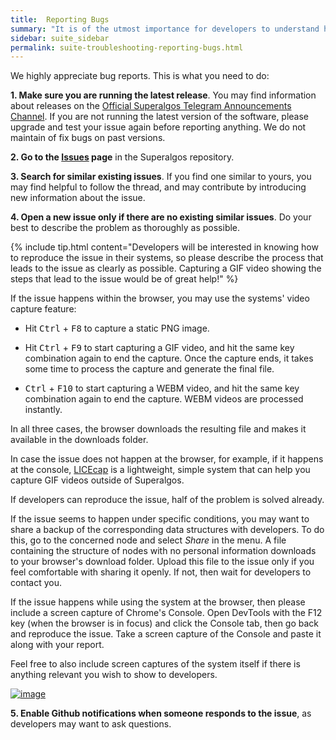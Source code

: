 ```yaml
---
title:  Reporting Bugs
summary: "It is of the utmost importance for developers to understand how to reproduce the issue."
sidebar: suite_sidebar
permalink: suite-troubleshooting-reporting-bugs.html
---
```


We highly appreciate bug reports. This is what you need to do:

**1. Make sure you are running the latest release**. You may find information about releases on the <a href="https://t.me/superalgos" rel="nofollow" rel="noopener" target="_blank">Official Superalgos Telegram Announcements Channel</a>. If you are not running the latest version of the software, please upgrade and test your issue again before reporting anything. We do not maintain of fix bugs on past versions.

**2. Go to the <a href="ttps://github.com/Superalgos/Superalgos/issues" rel="nofollow" rel="noopener" target="_blank">Issues</a> page** in the Superalgos repository.

**3. Search for similar existing issues**. If you find one similar to yours, you may find helpful to follow the thread, and may contribute by introducing new information about the issue.

**4. Open a new issue only if there are no existing similar issues**. Do your best to describe the problem as thoroughly as possible.

{% include tip.html content="Developers will be interested in knowing how to reproduce the issue in their systems, so please describe the process that leads to the issue as clearly as possible. Capturing a GIF video showing the steps that lead to the issue would be of great help!" %}

If the issue happens within the browser, you may use the systems' video capture feature:

* Hit <kbd>Ctrl</kbd> + <kbd>F8</kbd> to capture a static PNG image.

* Hit <kbd>Ctrl</kbd> + <kbd>F9</kbd> to start capturing a GIF video, and hit the same key combination again to end the capture. Once the capture ends, it takes some time to process the capture and generate the final file.

* <kbd>Ctrl</kbd> + <kbd>F10</kbd> to start capturing a WEBM video, and hit the same key combination again to end the capture. WEBM videos are processed instantly.

In all three cases, the browser downloads the resulting file and makes it available in the downloads folder.

In case the issue does not happen at the browser, for example, if it happens at the console, <a href="https://www.cockos.com/licecap/" rel="nofollow" rel="noopener" target="_blank">LICEcap</a> is a lightweight, simple system that can help you capture GIF videos outside of Superalgos.

If developers can reproduce the issue, half of the problem is solved already.
 
If the issue seems to happen under specific conditions, you may want to share a backup of the corresponding data structures with developers. To do this, go to the concerned node and select _Share_ in the menu. A file containing the structure of nodes with no personal information downloads to your browser's download folder. Upload this file to the issue only if you feel comfortable with sharing it openly. If not, then wait for developers to contact you.
 
If the issue happens while using the system at the browser, then please include a screen capture of Chrome's Console. Open DevTools with the F12 key (when the browser is in focus) and click the Console tab, then go back and reproduce the issue. Take a screen capture of the Console and paste it along with your report.
 
Feel free to also include screen captures of the system itself if there is anything relevant you wish to show to developers.
 
[![image](https://user-images.githubusercontent.com/13994516/63112941-c18e4380-bf91-11e9-95e2-6fb064d5aead.png)](https://user-images.githubusercontent.com/13994516/63112941-c18e4380-bf91-11e9-95e2-6fb064d5aead.png)

**5. Enable Github notifications when someone responds to the issue**, as developers may want to ask questions.